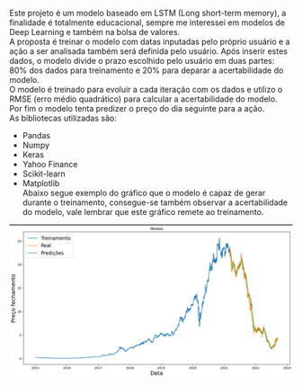 Este projeto é um modelo baseado em LSTM (Long short-term memory), a finalidade é totalmente educacional, sempre me interessei em modelos de Deep Learning e também na bolsa de valores. <br>
A proposta é treinar o modelo com datas inputadas pelo próprio usuário e a ação a ser analisada também será definida pelo usuário. Após inserir estes dados, o modelo divide o prazo escolhido pelo usuário em duas partes: 80% dos dados para treinamento e 20% para deparar a acertabilidade do modelo. <br>
O modelo é treinado para evoluir a cada iteração com os dados e utilizo o RMSE (erro médio quadrático) para calcular a acertabilidade do modelo.<br>
Por fim o modelo tenta predizer o preço do dia seguinte para a ação. <br>
As bibliotecas utilizadas são:
- Pandas
- Numpy
- Keras
- Yahoo Finance
- Scikit-learn
- Matplotlib <br>Abaixo segue exemplo do gráfico que o modelo é capaz de gerar durante o treinamento, consegue-se também observar a acertabilidade do modelo, vale lembrar que este gráfico remete ao treinamento.<br>
<img src="https://raw.githubusercontent.com/ZacSv/Bolsa_Acoes_ML/main/exemplo/Graph.png" alt="Texto Alternativo">
